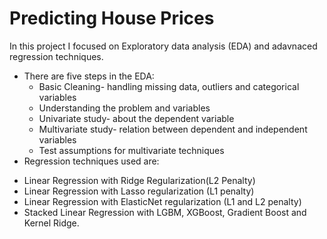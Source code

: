 # Predicting House Prices

In this project I focused on Exploratory data analysis (EDA) and adavnaced regression techniques.

* There are five steps in the EDA:
    - Basic Cleaning- handling missing data, outliers and categorical variables
    - Understanding the problem and variables
    - Univariate study- about the dependent variable
    - Multivariate study- relation between dependent and independent variables
    - Test assumptions for multivariate techniques
* Regression techniques used are:
- Linear Regression with Ridge Regularization(L2 Penalty)
- Linear Regression with Lasso regularization (L1 penalty)
- Linear Regression with ElasticNet regularization (L1 and L2 penalty)
- Stacked Linear Regression with LGBM, XGBoost, Gradient Boost and Kernel Ridge.
 
 
 
